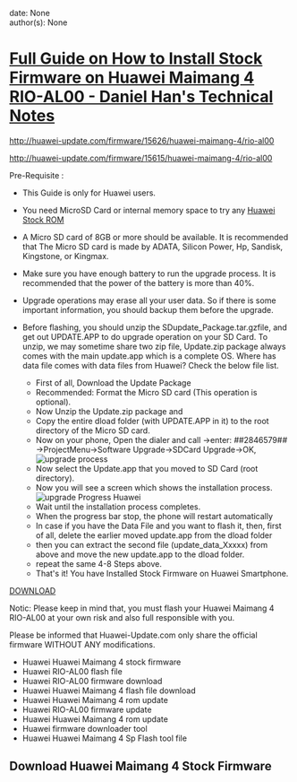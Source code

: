 
date: None  
author(s): None  

# [Full Guide on How to Install Stock Firmware on Huawei Maimang 4 RIO-AL00 - Daniel Han's Technical Notes](https://sites.google.com/site/xiangyangsite/home/technical-tips/linux-unix/common-tips/full-guide-on-how-to-install-stock-firmware-on-huawei-maimang-4-rio-al00)

  


<http://huawei-update.com/firmware/15626/huawei-maimang-4/rio-al00>

<http://huawei-update.com/firmware/15615/huawei-maimang-4/rio-al00>

Pre-Requisite :  

* This Guide is only for Huawei users.
* You need MicroSD Card or internal memory space to try any [Huawei Stock ROM](http://huawei-update.com/device-list/)
* A Micro SD card of 8GB or more should be available. It is recommended that The Micro SD card is made by ADATA, Silicon Power, Hp, Sandisk, Kingstone, or Kingmax.
* Make sure you have enough battery to run the upgrade process. It is recommended that the power of the battery is more than 40%.
  
  

* Upgrade operations may erase all your user data. So if there is some important information, you should backup them before the upgrade.
* Before flashing, you should unzip the SDupdate_Package.tar.gzfile, and get out UPDATE.APP to do upgrade operation on your SD Card. To unzip, we may sometime share two zip file, Update.zip package always comes with the main update.app which is a complete OS. Where has data file comes with data files from Huawei? Check the below file list.  


  * First of all, Download the Update Package
  * Recommended: Format the Micro SD card (This operation is optional).
  * Now Unzip the Update.zip package and
  * Copy the entire dload folder (with UPDATE.APP in it) to the root directory of the Micro SD card.
  * Now on your phone, Open the dialer and call ->enter: *#*#2846579#*#* ->ProjectMenu->Software Upgrade->SDCard Upgrade->OK, ![upgrade process](http://huawei-update.com/image/img/upgrade-process.jpg)
  * Now select the Update.app that you moved to SD Card (root directory).
  * Now you will see a screen which shows the installation process. ![upgrade Progress Huawei](http://huawei-update.com/image/img/Progress-Huawei.jpg)
  * Wait until the installation process completes.
  * When the progress bar stop, the phone will restart automatically
  * In case if you have the Data File and you want to flash it, then, first of all, delete the earlier moved update.app from the dload folder
  * then you can extract the second file (update_data_Xxxxx) from above and move the new update.app to the dload folder.
  * repeat the same 4-8 Steps above.
  * That's it! You have Installed Stock Firmware on Huawei Smartphone.

[DOWNLOAD](http://huawei-update.com/download.php?m=&t=15540&v=)

Notic: Please keep in mind that, you must flash your Huawei Maimang 4 RIO-AL00 at your own risk and also full responsible with you.

Please be informed that Huawei-Update.com only share the official firmware WITHOUT ANY modifications.

  * Huawei Huawei Maimang 4 stock firmware
  * Huawei RIO-AL00 flash file
  * Huawei RIO-AL00 firmware download
  * Huawei Huawei Maimang 4 flash file download
  * Huawei Huawei Maimang 4 rom update
  * Huawei RIO-AL00 firmware update
  * Huawei Huawei Maimang 4 rom update
  * Huawei firmware downloader tool
  * Huawei Huawei Maimang 4 Sp Flash tool file



##  **Download Huawei Maimang 4 Stock Firmware**

